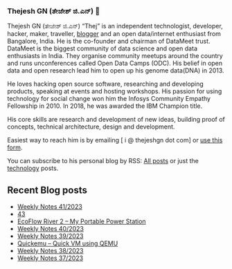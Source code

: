 ### Thejesh GN (ತೇಜೇಶ್ ಜಿ.ಎನ್) 👋

Thejesh GN (ತೇಜೇಶ್ ಜಿ.ಎನ್) “Thej” is an independent technologist, developer, hacker, maker, traveller, [blogger](https://thejeshgn.com/) and an open data/internet enthusiast from Bangalore, India. He is the co-founder and chairman of DataMeet trust. DataMeet is the biggest community of data science and open data enthusiasts in India. They organise community meetups around the country and runs unconferences called Open Data Camps (ODC). His belief in open data and open research lead him to open up his genome data(DNA) in 2013.

He loves hacking open source software, researching and developing products, speaking at events and hosting workshops. His passion for using technology for social change won him the Infosys Community Empathy Fellowship in 2010. In 2018, he was awarded the IBM Champion title.

His core skills are research and development of new ideas, building proof of concepts, technical architecture, design and development.

Easiest way to reach him is by emailing [ i @ thejeshgn dot com] or [use this form](https://thejeshgn.com/contact/).

You can subscribe to his personal blog by RSS: [All posts](https://feeds.thejeshgn.com/thejeshgn) or just the [technology](https://feeds.thejeshgn.com/technology) posts.

## Recent Blog posts
<!-- BLOG-POST-LIST:START -->
- [Weekly Notes 41/2023](https://thejeshgn.com/2023/10/13/weekly-notes-41-2023/)
- [43](https://thejeshgn.com/2023/10/12/43/)
- [EcoFlow River 2 – My Portable Power Station](https://thejeshgn.com/2023/10/09/ecoflow-river-2-my-portable-power-station/)
- [Weekly Notes 40/2023](https://thejeshgn.com/2023/10/06/weekly-notes-40-2023/)
- [Weekly Notes 39/2023](https://thejeshgn.com/2023/09/30/weekly-notes-39-2023/)
- [Quickemu – Quick VM using QEMU](https://thejeshgn.com/2023/09/26/quickemu-quick-vm-using-qemu/)
- [Weekly Notes 38/2023](https://thejeshgn.com/2023/09/22/weekly-notes-38-2023/)
- [Weekly Notes 37/2023](https://thejeshgn.com/2023/09/15/weekly-notes-37-2023/)
<!-- BLOG-POST-LIST:END -->
